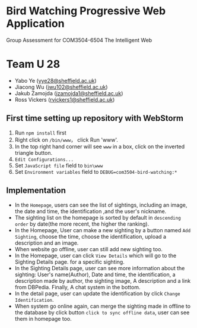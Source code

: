 # Bird Watching Progressive Web Application
Group Assessment for COM3504-6504 The Intelligent Web

# Team U 28

- Yabo Ye (yye28@sheffield.ac.uk)
- Jiacong Wu (jwu102@sheffield.ac.uk)
- Jakub Zamojda (jzamojda1@sheffield.ac.uk)
- Ross Vickers (rvickers1@sheffield.ac.uk)

## First time setting up repository with WebStorm
1. Run `npm install` first
2. Right click on `/bin/www`， click Run 'www'.
3. In the top right hand corner will see `www` in a box, click on the inverted triangle button.
4. `Edit Configurations...`
6. Set `JavaScript file` field to `bin\www`
7. Set `Environment variables` field to `DEBUG=com3504-bird-watching:*`

## Implementation

- In the `Homepage`, users can see the list of sightings, including an image, the date and time, 
  the identification ,and the user's nickname.
- The sighting list on the homepage is sorted by default in `descending order` 
  by date(the more recent, the higher the ranking).
- In the Homepage, User can make a new sighting by a button named `Add Sighting`, choose the time,
  choose the identification, upload a description and an image.
- When website go offline, user can still add new sighting too.
- In the Homepage, user can click `View Details` which will go to the Sighting Details page.
  for a specific sighting.
- In the Sighting Details page, user can see more information about the sighting: User's name(Author),
  Date and time, the identification, a description made by author, the sighting image,
  A description and a link from DBPedia. Finally, A chat system in the bottom.
- In the detail page, user can update the identification by click `Change Identification`.
- When system go online again, can merge the sighting made in offline to the database by click button `click to sync offline data`,
  user can see them in homepage too.
